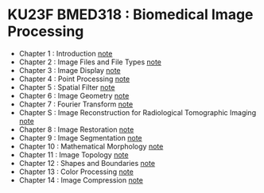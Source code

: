 # KU23F BMED318 : Biomedical Image Processing

* Chapter 1 : Introduction [note]()
* Chapter 2 : Image Files and File Types [note]()
* Chapter 3 : Image Display [note]()
* Chapter 4 : Point Processing [note]()
* Chapter 5 : Spatial Filter [note]()
* Chapter 6 : Image Geometry [note]()
* Chapter 7 : Fourier Transform [note]()
* Chapter S : Image Reconstruction for Radiological Tomographic Imaging [note](https://hollydooda.notion.site/BMED318-Chapter-S-Image-Reconstruction-for-Radiological-Tomographic-Imaging-bc4dc605d8274475b77cf03ed3877c79?pvs=4)
* Chapter 8 : Image Restoration [note](https://hollydooda.notion.site/BMED318-Chapter-8-Image-Restoration-d779694315cf465698c8100a94bc6430?pvs=4)
* Chapter 9 : Image Segmentation [note](https://hollydooda.notion.site/BMED318-Chapter-9-Image-Segmentation-3a5eb95c304049e89b43fd3bc3b806b5?pvs=4)
* Chapter 10 : Mathematical Morphology [note](https://hollydooda.notion.site/BMED318-Chapter-10-Mathematical-Morphology-502f7cdf0bbd42779baae19fb1dc2266?pvs=4)
* Chapter 11 : Image Topology [note]()
* Chapter 12 : Shapes and Boundaries [note]()
* Chapter 13 : Color Processing [note]()
* Chapter 14 : Image Compression [note]()
